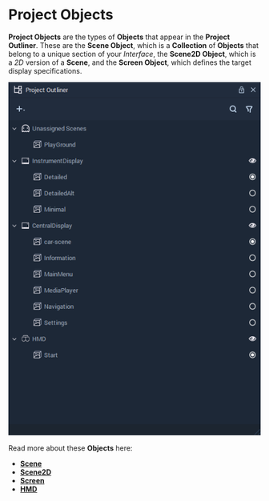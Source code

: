 # Project Objects

**Project Objects** are the types of **Objects** that appear in the **Project Outliner**. These are the **Scene Object**, which is a **Collection** of **Objects** that belong to a unique section of your *Interface*, the **Scene2D Object**, which is a *2D* version of a **Scene**, and the **Screen Object**, which defines the target display specifications.

![](../../.gitbook/assets/project-outliner_20222.png)

Read more about these **Objects** here:


* [**Scene**](scene.md)
* [**Scene2D**](scene2d.md)
* [**Screen**](screen.md)
* [**HMD**](hmd.md)

